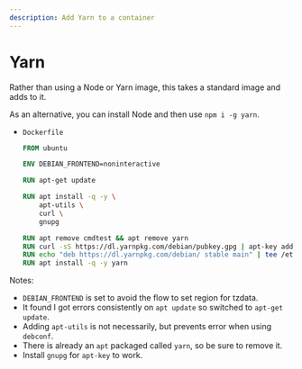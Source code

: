 ```yaml
---
description: Add Yarn to a container
---
```

# Yarn

Rather than using a Node or Yarn image, this takes a standard image and adds to it.

As an alternative, you can install Node and then use `npm i -g yarn`.

- `Dockerfile`
    ```Dockerfile
    FROM ubuntu

    ENV DEBIAN_FRONTEND=noninteractive

    RUN apt-get update

    RUN apt install -q -y \
        apt-utils \
        curl \
        gnupg

    RUN apt remove cmdtest && apt remove yarn
    RUN curl -sS https://dl.yarnpkg.com/debian/pubkey.gpg | apt-key add -
    RUN echo "deb https://dl.yarnpkg.com/debian/ stable main" | tee /etc/apt/sources.list.d/yarn.list
    RUN apt install -q -y yarn
    ```

Notes:

- `DEBIAN_FRONTEND` is set to avoid the flow to set region for tzdata.
- It found I got errors consistently on `apt update` so switched to `apt-get update`.
- Adding `apt-utils` is not necessarily, but prevents error when using `debconf`.
- There is already an `apt` packaged called `yarn`, so be sure to remove it.
- Install `gnupg` for `apt-key` to work.
